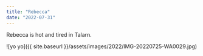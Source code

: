 ```yaml
---
title: "Rebecca"
date: "2022-07-31"
---
```


Rebecca is hot and tired in Talarn.

![yo yo]({{ site.baseurl }}/assets/images/2022/IMG-20220725-WA0029.jpg)
